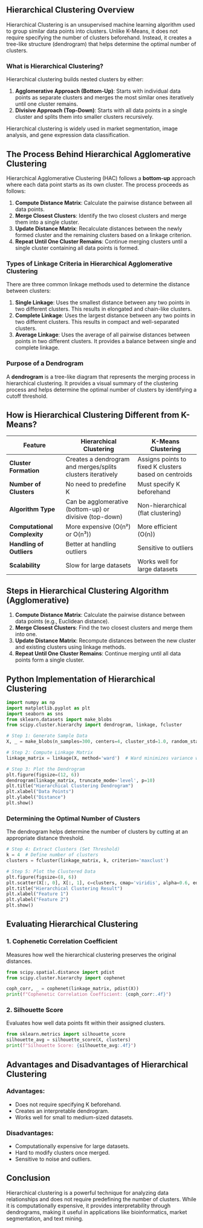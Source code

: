 ## Hierarchical Clustering Overview
Hierarchical Clustering is an unsupervised machine learning algorithm used to group similar data points into clusters. Unlike K-Means, it does not require specifying the number of clusters beforehand. Instead, it creates a tree-like structure (dendrogram) that helps determine the optimal number of clusters.

### What is Hierarchical Clustering?
Hierarchical clustering builds nested clusters by either:
1. **Agglomerative Approach (Bottom-Up)**: Starts with individual data points as separate clusters and merges the most similar ones iteratively until one cluster remains.
2. **Divisive Approach (Top-Down)**: Starts with all data points in a single cluster and splits them into smaller clusters recursively.

Hierarchical clustering is widely used in market segmentation, image analysis, and gene expression data classification.

## The Process Behind Hierarchical Agglomerative Clustering
Hierarchical Agglomerative Clustering (HAC) follows a **bottom-up** approach where each data point starts as its own cluster. The process proceeds as follows:
1. **Compute Distance Matrix**: Calculate the pairwise distance between all data points.
2. **Merge Closest Clusters**: Identify the two closest clusters and merge them into a single cluster.
3. **Update Distance Matrix**: Recalculate distances between the newly formed cluster and the remaining clusters based on a linkage criterion.
4. **Repeat Until One Cluster Remains**: Continue merging clusters until a single cluster containing all data points is formed.

### Types of Linkage Criteria in Hierarchical Agglomerative Clustering
There are three common linkage methods used to determine the distance between clusters:
1. **Single Linkage**: Uses the smallest distance between any two points in two different clusters. This results in elongated and chain-like clusters.
2. **Complete Linkage**: Uses the largest distance between any two points in two different clusters. This results in compact and well-separated clusters.
3. **Average Linkage**: Uses the average of all pairwise distances between points in two different clusters. It provides a balance between single and complete linkage.

### Purpose of a Dendrogram
A **dendrogram** is a tree-like diagram that represents the merging process in hierarchical clustering. It provides a visual summary of the clustering process and helps determine the optimal number of clusters by identifying a cutoff threshold.

## How is Hierarchical Clustering Different from K-Means?
| Feature | Hierarchical Clustering | K-Means Clustering |
|---------|------------------------|-------------------|
| **Cluster Formation** | Creates a dendrogram and merges/splits clusters iteratively | Assigns points to fixed K clusters based on centroids |
| **Number of Clusters** | No need to predefine K | Must specify K beforehand |
| **Algorithm Type** | Can be agglomerative (bottom-up) or divisive (top-down) | Non-hierarchical (flat clustering) |
| **Computational Complexity** | More expensive (O(n²) or O(n³)) | More efficient (O(n)) |
| **Handling of Outliers** | Better at handling outliers | Sensitive to outliers |
| **Scalability** | Slow for large datasets | Works well for large datasets |

## Steps in Hierarchical Clustering Algorithm (Agglomerative)
1. **Compute Distance Matrix**: Calculate the pairwise distance between data points (e.g., Euclidean distance).
2. **Merge Closest Clusters**: Find the two closest clusters and merge them into one.
3. **Update Distance Matrix**: Recompute distances between the new cluster and existing clusters using linkage methods.
4. **Repeat Until One Cluster Remains**: Continue merging until all data points form a single cluster.

## Python Implementation of Hierarchical Clustering
```python
import numpy as np
import matplotlib.pyplot as plt
import seaborn as sns
from sklearn.datasets import make_blobs
from scipy.cluster.hierarchy import dendrogram, linkage, fcluster

# Step 1: Generate Sample Data
X, _ = make_blobs(n_samples=300, centers=4, cluster_std=1.0, random_state=42)

# Step 2: Compute Linkage Matrix
linkage_matrix = linkage(X, method='ward')  # Ward minimizes variance within clusters

# Step 3: Plot the Dendrogram
plt.figure(figsize=(12, 6))
dendrogram(linkage_matrix, truncate_mode='level', p=10)
plt.title("Hierarchical Clustering Dendrogram")
plt.xlabel("Data Points")
plt.ylabel("Distance")
plt.show()
```

### Determining the Optimal Number of Clusters
The dendrogram helps determine the number of clusters by cutting at an appropriate distance threshold.
```python
# Step 4: Extract Clusters (Set Threshold)
k = 4  # Define number of clusters
clusters = fcluster(linkage_matrix, k, criterion='maxclust')

# Step 5: Plot the Clustered Data
plt.figure(figsize=(8, 6))
plt.scatter(X[:, 0], X[:, 1], c=clusters, cmap='viridis', alpha=0.6, edgecolors='k', marker='o')
plt.title("Hierarchical Clustering Result")
plt.xlabel("Feature 1")
plt.ylabel("Feature 2")
plt.show()
```

## Evaluating Hierarchical Clustering
### 1. **Cophenetic Correlation Coefficient**
Measures how well the hierarchical clustering preserves the original distances.
```python
from scipy.spatial.distance import pdist
from scipy.cluster.hierarchy import cophenet

coph_corr, _ = cophenet(linkage_matrix, pdist(X))
print(f"Cophenetic Correlation Coefficient: {coph_corr:.4f}")
```

### 2. **Silhouette Score**
Evaluates how well data points fit within their assigned clusters.
```python
from sklearn.metrics import silhouette_score
silhouette_avg = silhouette_score(X, clusters)
print(f"Silhouette Score: {silhouette_avg:.4f}")
```

## Advantages and Disadvantages of Hierarchical Clustering
### **Advantages:**
- Does not require specifying K beforehand.
- Creates an interpretable dendrogram.
- Works well for small to medium-sized datasets.

### **Disadvantages:**
- Computationally expensive for large datasets.
- Hard to modify clusters once merged.
- Sensitive to noise and outliers.

## Conclusion
Hierarchical clustering is a powerful technique for analyzing data relationships and does not require predefining the number of clusters. While it is computationally expensive, it provides interpretability through dendrograms, making it useful in applications like bioinformatics, market segmentation, and text mining.

